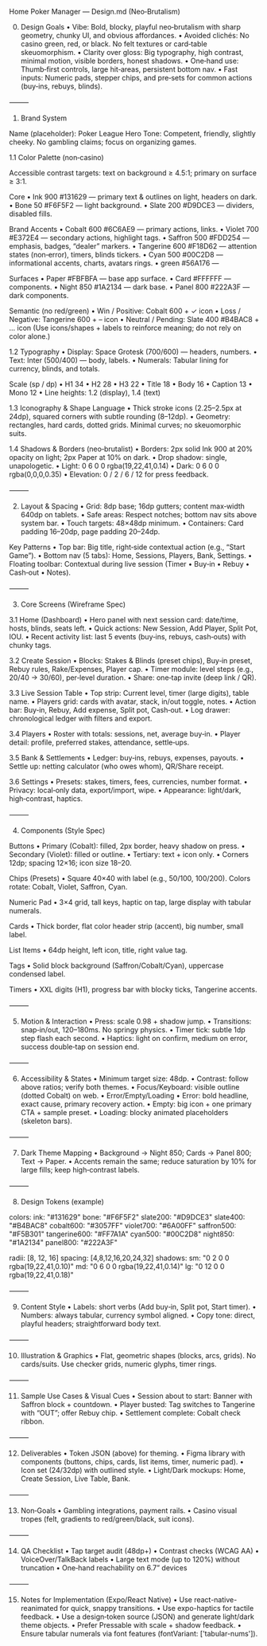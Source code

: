 Home Poker Manager — Design.md (Neo‑Brutalism)

0. Design Goals
   • Vibe: Bold, blocky, playful neo‑brutalism with sharp geometry, chunky UI, and obvious affordances.
   • Avoided clichés: No casino green, red, or black. No felt textures or card‑table skeuomorphism.
   • Clarity over gloss: Big typography, high contrast, minimal motion, visible borders, honest shadows.
   • One‑hand use: Thumb‑first controls, large hit‑areas, persistent bottom nav.
   • Fast inputs: Numeric pads, stepper chips, and pre‑sets for common actions (buy‑ins, rebuys, blinds).

⸻

1. Brand System

Name (placeholder): Poker League Hero
Tone: Competent, friendly, slightly cheeky. No gambling claims; focus on organizing games.

1.1 Color Palette (non‑casino)

Accessible contrast targets: text on background ≥ 4.5:1; primary on surface ≥ 3:1.

Core
• Ink 900 #131629 — primary text & outlines on light, headers on dark.
• Bone 50 #F6F5F2 — light background.
• Slate 200 #D9DCE3 — dividers, disabled fills.

Brand Accents
• Cobalt 600 #6C6AE9 — primary actions, links.
• Violet 700 #E372E4 — secondary actions, highlight tags.
• Saffron 500 #FDD254 — emphasis, badges, “dealer” markers.
• Tangerine 600 #F18D62 — attention states (non‑error), timers, blinds tickers.
• Cyan 500 #00C2D8 — informational accents, charts, avatars rings.
• green #56A176 —

Surfaces
• Paper #FBFBFA — base app surface.
• Card #FFFFFF — components.
• Night 850 #1A2134 — dark base.
• Panel 800 #222A3F — dark components.

Semantic (no red/green)
• Win / Positive: Cobalt 600 + ✓ icon
• Loss / Negative: Tangerine 600 + – icon
• Neutral / Pending: Slate 400 #B4BAC8 + … icon
(Use icons/shapes + labels to reinforce meaning; do not rely on color alone.)

1.2 Typography
• Display: Space Grotesk (700/600) — headers, numbers.
• Text: Inter (500/400) — body, labels.
• Numerals: Tabular lining for currency, blinds, and totals.

Scale (sp / dp)
• H1 34 • H2 28 • H3 22 • Title 18 • Body 16 • Caption 13 • Mono 12
• Line heights: 1.2 (display), 1.4 (text)

1.3 Iconography & Shape Language
• Thick stroke icons (2.25–2.5px at 24dp), squared corners with subtle rounding (8–12dp).
• Geometry: rectangles, hard cards, dotted grids. Minimal curves; no skeuomorphic suits.

1.4 Shadows & Borders (neo‑brutalist)
• Borders: 2px solid Ink 900 at 20% opacity on light; 2px Paper at 10% on dark.
• Drop shadow: single, unapologetic.
• Light: 0 6 0 0 rgba(19,22,41,0.14)
• Dark: 0 6 0 0 rgba(0,0,0,0.35)
• Elevation: 0 / 2 / 6 / 12 for press feedback.

⸻

2. Layout & Spacing
   • Grid: 8dp base; 16dp gutters; content max‑width 640dp on tablets.
   • Safe areas: Respect notches; bottom nav sits above system bar.
   • Touch targets: 48×48dp minimum.
   • Containers: Card padding 16–20dp, page padding 20–24dp.

Key Patterns
• Top bar: Big title, right‑side contextual action (e.g., “Start Game”).
• Bottom nav (5 tabs): Home, Sessions, Players, Bank, Settings.
• Floating toolbar: Contextual during live session (Timer • Buy‑in • Rebuy • Cash‑out • Notes).

⸻

3. Core Screens (Wireframe Spec)

3.1 Home (Dashboard)
• Hero panel with next session card: date/time, hosts, blinds, seats left.
• Quick actions: New Session, Add Player, Split Pot, IOU.
• Recent activity list: last 5 events (buy‑ins, rebuys, cash‑outs) with chunky tags.

3.2 Create Session
• Blocks: Stakes & Blinds (preset chips), Buy‑in preset, Rebuy rules, Rake/Expenses, Player cap.
• Timer module: level steps (e.g., 20/40 → 30/60), per‑level duration.
• Share: one‑tap invite (deep link / QR).

3.3 Live Session Table
• Top strip: Current level, timer (large digits), table name.
• Players grid: cards with avatar, stack, in/out toggle, notes.
• Action bar: Buy‑in, Rebuy, Add expense, Split pot, Cash‑out.
• Log drawer: chronological ledger with filters and export.

3.4 Players
• Roster with totals: sessions, net, average buy‑in.
• Player detail: profile, preferred stakes, attendance, settle‑ups.

3.5 Bank & Settlements
• Ledger: buy‑ins, rebuys, expenses, payouts.
• Settle up: netting calculator (who owes whom), QR/Share receipt.

3.6 Settings
• Presets: stakes, timers, fees, currencies, number format.
• Privacy: local‑only data, export/import, wipe.
• Appearance: light/dark, high‑contrast, haptics.

⸻

4. Components (Style Spec)

Buttons
• Primary (Cobalt): filled, 2px border, heavy shadow on press.
• Secondary (Violet): filled or outline.
• Tertiary: text + icon only.
• Corners 12dp; spacing 12×16; icon size 18–20.

Chips (Presets)
• Square 40×40 with label (e.g., 50/100, 100/200). Colors rotate: Cobalt, Violet, Saffron, Cyan.

Numeric Pad
• 3×4 grid, tall keys, haptic on tap, large display with tabular numerals.

Cards
• Thick border, flat color header strip (accent), big number, small label.

List Items
• 64dp height, left icon, title, right value tag.

Tags
• Solid block background (Saffron/Cobalt/Cyan), uppercase condensed label.

Timers
• XXL digits (H1), progress bar with blocky ticks, Tangerine accents.

⸻

5. Motion & Interaction
   • Press: scale 0.98 + shadow jump.
   • Transitions: snap‑in/out, 120–180ms. No springy physics.
   • Timer tick: subtle 1dp step flash each second.
   • Haptics: light on confirm, medium on error, success double‑tap on session end.

⸻

6. Accessibility & States
   • Minimum target size: 48dp.
   • Contrast: follow above ratios; verify both themes.
   • Focus/Keyboard: visible outline (dotted Cobalt) on web.
   • Error/Empty/Loading
   • Error: bold headline, exact cause, primary recovery action.
   • Empty: big icon + one
   primary CTA + sample preset.
   • Loading: blocky animated placeholders (skeleton bars).

⸻

7. Dark Theme Mapping
   • Background → Night 850; Cards → Panel 800; Text → Paper.
   • Accents remain the same; reduce saturation by 10% for large fills; keep high‑contrast labels.

⸻

8. Design Tokens (example)

colors:
ink: "#131629"
bone: "#F6F5F2"
slate200: "#D9DCE3"
slate400: "#B4BAC8"
cobalt600: "#3057FF"
violet700: "#6A00FF"
saffron500: "#F5B301"
tangerine600: "#FF7A1A"
cyan500: "#00C2D8"
night850: "#1A2134"
panel800: "#222A3F"

radii: [8, 12, 16]
spacing: [4,8,12,16,20,24,32]
shadows:
sm: "0 2 0 0 rgba(19,22,41,0.10)"
md: "0 6 0 0 rgba(19,22,41,0.14)"
lg: "0 12 0 0 rgba(19,22,41,0.18)"

⸻

9. Content Style
   • Labels: short verbs (Add buy‑in, Split pot, Start timer).
   • Numbers: always tabular, currency symbol aligned.
   • Copy tone: direct, playful headers; straightforward body text.

⸻

10. Illustration & Graphics
    • Flat, geometric shapes (blocks, arcs, grids). No cards/suits. Use checker grids, numeric glyphs, timer rings.

⸻

11. Sample Use Cases & Visual Cues
    • Session about to start: Banner with Saffron block + countdown.
    • Player busted: Tag switches to Tangerine with “OUT”; offer Rebuy chip.
    • Settlement complete: Cobalt check ribbon.

⸻

12. Deliverables
    • Token JSON (above) for theming.
    • Figma library with components (buttons, chips, cards, list items, timer, numeric pad).
    • Icon set (24/32dp) with outlined style.
    • Light/Dark mockups: Home, Create Session, Live Table, Bank.

⸻

13. Non‑Goals
    • Gambling integrations, payment rails.
    • Casino visual tropes (felt, gradients to red/green/black, suit icons).

⸻

14. QA Checklist
    • Tap target audit (48dp+)
    • Contrast checks (WCAG AA)
    • VoiceOver/TalkBack labels
    • Large text mode (up to 120%) without truncation
    • One‑hand reachability on 6.7” devices

⸻

15. Notes for Implementation (Expo/React Native)
    • Use react-native-reanimated for quick, snappy transitions.
    • Use expo-haptics for tactile feedback.
    • Use a design‑token source (JSON) and generate light/dark theme objects.
    • Prefer Pressable with scale + shadow feedback.
    • Ensure tabular numerals via font features (fontVariant: ['tabular-nums']).
